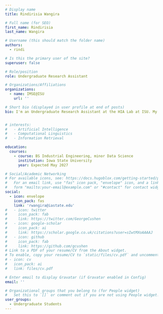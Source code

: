 ```yaml
---
# Display name
title: Rindirisia Wangira

# Full name (for SEO)
first_name: Rindirisia
last_name: Wangira

# Username (this should match the folder name)
authors:
  - rindi

# Is this the primary user of the site?
superuser: false

# Role/position
role: Undergraduate Research Assistant

# Organizations/Affiliations
organizations:
  - name: IMSE@ISU
    url: ''

# Short bio (displayed in user profile at end of posts)
bio: I'm an Undergraduate Research Assistant at the HIA Lab at ISU. My research interests include automation of engineering systems and human-robot interaction.


# interests:
#   - Artificial Intelligence
#   - Computational Linguistics
#   - Information Retrieval

education:
  courses:
    - course: BS Industrial Engineering, minor Data Science
      institution: Iowa State University
      year: Expected May 2027

# Social/Academic Networking
# For available icons, see: https://docs.hugoblox.com/getting-started/page-builder/#icons
#   For an email link, use "fas" icon pack, "envelope" icon, and a link in the
#   form "mailto:your-email@example.com" or "#contact" for contact widget.
social:
  - icon: envelope
    icon_pack: fas
    link: 'rwangira@iastate.edu'
#   - icon: twitter
#     icon_pack: fab
#     link: https://twitter.com/GeorgeCushen
#   - icon: google-scholar
#     icon_pack: ai
#     link: https://scholar.google.co.uk/citations?user=sIwtMXoAAAAJ
#   - icon: github
#     icon_pack: fab
#     link: https://github.com/gcushen
# Link to a PDF of your resume/CV from the About widget.
# To enable, copy your resume/CV to `static/files/cv.pdf` and uncomment the lines below.
# - icon: cv
#   icon_pack: ai
#   link: files/cv.pdf

# Enter email to display Gravatar (if Gravatar enabled in Config)
email: ''

# Organizational groups that you belong to (for People widget)
#   Set this to `[]` or comment out if you are not using People widget.
user_groups:
  - Undergraduate Students
---
```

<!-- 
test -->
